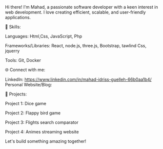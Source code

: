 Hi there! I'm Mahad, a passionate software developer with a keen interest in web development. I love creating efficient, scalable, and user-friendly applications.

🔧 Skills:

Languages: Html,Css, JavaScript, Php

Frameworks/Libraries: React, node.js, three.js, Bootstrap, tawlind Css, jquerry

Tools: Git, Docker


🌐 Connect with me:

LinkedIn: https://www.linkedin.com/in/mahad-idriss-guelleh-66b0aa1b4/
Personal Website/Blog: 

🚀 Projects:

 Project 1: Dice game 
 
 Project 2: Flappy bird game
 
 Project 3: Flights search comparator 
 
 Project 4: Animes streaming website

 Let's build something amazing together!



